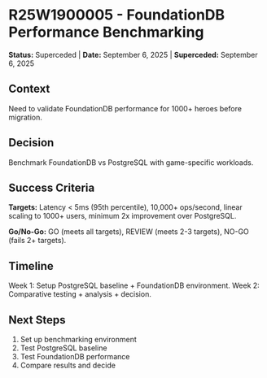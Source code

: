 # **R25W1900005 - FoundationDB Performance Benchmarking**

**Status:** Superceded | **Date:** September 6, 2025 | **Superceded:** September 6, 2025

## **Context**

Need to validate FoundationDB performance for 1000+ heroes before migration.

## **Decision**

Benchmark FoundationDB vs PostgreSQL with game-specific workloads.

## **Success Criteria**

**Targets:** Latency < 5ms (95th percentile), 10,000+ ops/second, linear scaling to 1000+ users, minimum 2x improvement over PostgreSQL.

**Go/No-Go:** GO (meets all targets), REVIEW (meets 2-3 targets), NO-GO (fails 2+ targets).

## **Timeline**

Week 1: Setup PostgreSQL baseline + FoundationDB environment. Week 2: Comparative testing + analysis + decision.

## **Next Steps**

1. Set up benchmarking environment
2. Test PostgreSQL baseline
3. Test FoundationDB performance
4. Compare results and decide
